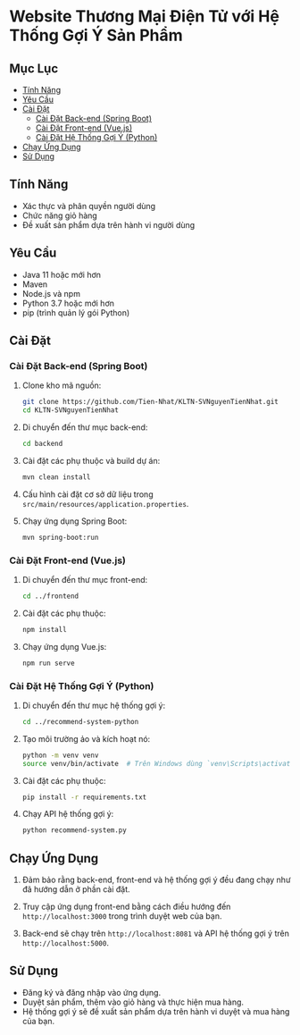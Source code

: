 # Website Thương Mại Điện Tử với Hệ Thống Gợi Ý Sản Phẩm

## Mục Lục
- [Tính Năng](#tính-năng)
- [Yêu Cầu](#yêu-cầu)
- [Cài Đặt](#cài-đặt)
  - [Cài Đặt Back-end (Spring Boot)](#cài-đặt-back-end-spring-boot)
  - [Cài Đặt Front-end (Vue.js)](#cài-đặt-front-end-vuejs)
  - [Cài Đặt Hệ Thống Gợi Ý (Python)](#cài-đặt-hệ-thống-gợi-ý-python)
- [Chạy Ứng Dụng](#chạy-ứng-dụng)
- [Sử Dụng](#sử-dụng)

## Tính Năng
- Xác thực và phân quyền người dùng
- Chức năng giỏ hàng
- Đề xuất sản phẩm dựa trên hành vi người dùng

## Yêu Cầu
- Java 11 hoặc mới hơn
- Maven
- Node.js và npm
- Python 3.7 hoặc mới hơn
- pip (trình quản lý gói Python)

## Cài Đặt

### Cài Đặt Back-end (Spring Boot)
1. Clone kho mã nguồn:
    ```bash
    git clone https://github.com/Tien-Nhat/KLTN-SVNguyenTienNhat.git
    cd KLTN-SVNguyenTienNhat
    ```

2. Di chuyển đến thư mục back-end:
    ```bash
    cd backend
    ```

3. Cài đặt các phụ thuộc và build dự án:
    ```bash
    mvn clean install
    ```

4. Cấu hình cài đặt cơ sở dữ liệu trong `src/main/resources/application.properties`.

5. Chạy ứng dụng Spring Boot:
    ```bash
    mvn spring-boot:run
    ```

### Cài Đặt Front-end (Vue.js)
1. Di chuyển đến thư mục front-end:
    ```bash
    cd ../frontend
    ```

2. Cài đặt các phụ thuộc:
    ```bash
    npm install
    ```

3. Chạy ứng dụng Vue.js:
    ```bash
    npm run serve
    ```

### Cài Đặt Hệ Thống Gợi Ý (Python)
1. Di chuyển đến thư mục hệ thống gợi ý:
    ```bash
    cd ../recommend-system-python
    ```

2. Tạo môi trường ảo và kích hoạt nó:
    ```bash
    python -m venv venv
    source venv/bin/activate  # Trên Windows dùng `venv\Scripts\activate`
    ```

3. Cài đặt các phụ thuộc:
    ```bash
    pip install -r requirements.txt
    ```

4. Chạy API hệ thống gợi ý:
    ```bash
    python recommend-system.py
    ```

## Chạy Ứng Dụng
1. Đảm bảo rằng back-end, front-end và hệ thống gợi ý đều đang chạy như đã hướng dẫn ở phần cài đặt.

2. Truy cập ứng dụng front-end bằng cách điều hướng đến `http://localhost:3000` trong trình duyệt web của bạn.

3. Back-end sẽ chạy trên `http://localhost:8081` và API hệ thống gợi ý trên `http://localhost:5000`.

## Sử Dụng
- Đăng ký và đăng nhập vào ứng dụng.
- Duyệt sản phẩm, thêm vào giỏ hàng và thực hiện mua hàng.
- Hệ thống gợi ý sẽ đề xuất sản phẩm dựa trên hành vi duyệt và mua hàng của bạn.
